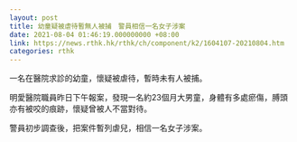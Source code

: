 ```yaml
---
layout: post
title: 幼童疑被虐待暫無人被捕　警員相信一名女子涉案
date: 2021-08-04 01:46:19.000000000 +08:00
link: https://news.rthk.hk/rthk/ch/component/k2/1604107-20210804.htm
categories: rthk
---
```


一名在醫院求診的幼童，懷疑被虐待，暫時未有人被捕。

明愛醫院職員昨日下午報案，發現一名約23個月大男童，身體有多處瘀傷，膊頭亦有被咬的痕跡，懷疑曾被人不當對待。

警員初步調查後，把案件暫列虐兒，相信一名女子涉案。　
